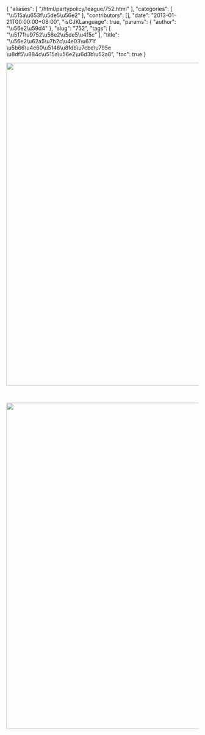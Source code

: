 {
    "aliases": [
        "/html/partypolicy/league/752.html"
    ],
    "categories": [
        "\u515a\u653f\u5de5\u56e2"
    ],
    "contributors": [],
    "date": "2013-01-21T00:00:00+08:00",
    "isCJKLanguage": true,
    "params": {
        "author": "\u56e2\u59d4"
    },
    "slug": "752",
    "tags": [
        "\u5171\u9752\u56e2\u5de5\u4f5c"
    ],
    "title": "\u56e2\u62a5\u7b2c\u4e03\u671f \u5b66\u4e60\u5148\u8fdb\u7cbe\u795e \u8df5\u884c\u515a\u56e2\u6d3b\u52a8",
    "toc": true
}


<img
    src="https://cdn.tfls.online/mirror/full/5bab28032cfc7e933c392252b4469b975ef6f342.jpg"
    style="display:block;margin-left:auto;margin-right:auto;"
    decoding="async"
    fetchpriority="auto"
    loading="lazy"
    height="846"
    width="600"
/>




  





<img
    src="https://cdn.tfls.online/mirror/full/790760d650bfdd53c5dfe4b5f810f1cbe2277ef1.jpg"
    style="display:block;margin-left:auto;margin-right:auto;"
    decoding="async"
    fetchpriority="auto"
    loading="lazy"
    height="855"
    width="600"
/>


